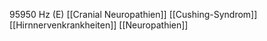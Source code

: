 95950 Hz (E)
[[Cranial Neuropathien]]
[[Cushing-Syndrom]]
[[Hirnnervenkrankheiten]]
[[Neuropathien]]